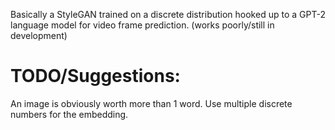 Basically a StyleGAN trained on a discrete distribution hooked up to a GPT-2 language model for video frame prediction. (works poorly/still in development)

# TODO/Suggestions:
An image is obviously worth more than 1 word. Use multiple discrete numbers for the embedding.
